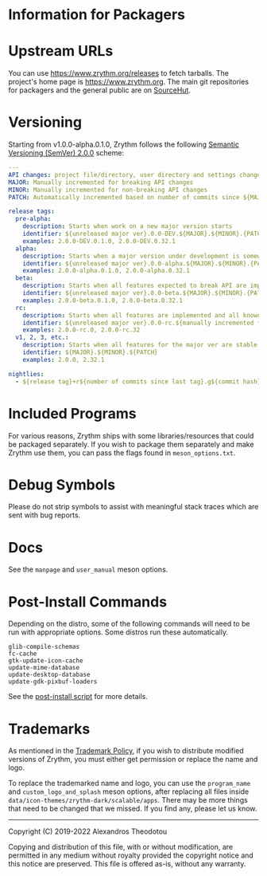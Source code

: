 Information for Packagers
=========================

# Upstream URLs

You can use <https://www.zrythm.org/releases>
to fetch tarballs. The project's home page is
<https://www.zrythm.org>. The main git repositories
for packagers and the general public are on
[SourceHut](https://git.sr.ht/~alextee/zrythm).

# Versioning

Starting from v1.0.0-alpha.0.1.0, Zrythm follows
the following
[Semantic Versioning (SemVer) 2.0.0](https://semver.org/)
scheme:

```yaml
---
API changes: project file/directory, user directory and settings changes
MAJOR: Manually incremented for breaking API changes
MINOR: Manually incremented for non-breaking API changes
PATCH: Automatically incremented based on number of commits since ${MAJOR}.${MINOR}.0

release tags:
  pre-alpha:
    description: Starts when work on a new major version starts
    identifier: ${unreleased major ver}.0.0-DEV.${MAJOR}.${MINOR}.{PATCH}
    examples: 2.0.0-DEV.0.1.0, 2.0.0-DEV.0.32.1
  alpha:
    description: Starts when a major version under development is somewhat usable
    identifier: ${unreleased major ver}.0.0-alpha.${MAJOR}.${MINOR}.{PATCH}
    examples: 2.0.0-alpha.0.1.0, 2.0.0-alpha.0.32.1
  beta:
    description: Starts when all features expected to break API are implemented
    identifier: ${unreleased major ver}.0.0-beta.${MAJOR}.${MINOR}.{PATCH}
    examples: 2.0.0-beta.0.1.0, 2.0.0-beta.0.32.1
  rc:
    description: Starts when all features are implemented and all known bugs are fixed
    identifier: ${unreleased major ver}.0.0-rc.${manually incremented for each release}
    examples: 2.0.0-rc.0, 2.0.0-rc.32
  v1, 2, 3, etc.:
    description: Starts when all features for the major ver are stable
    identifier: ${MAJOR}.${MINOR}.${PATCH}
    examples: 2.0.0, 2.32.1

nightlies:
  - ${release tag}+r${number of commits since last tag}.g${commit hash}
```

# Included Programs

For various reasons, Zrythm ships with some
libraries/resources that could be packaged
separately. If you wish to package them separately
and make Zrythm use them, you can pass the flags
found in `meson_options.txt`.

# Debug Symbols

Please do not strip symbols to assist with
meaningful stack traces which are sent with bug
reports.

# Docs

See the `manpage` and `user_manual` meson options.

# Post-Install Commands

Depending on the distro, some of the
following commands will need to be run with
appropriate options. Some distros run these
automatically.

    glib-compile-schemas
    fc-cache
    gtk-update-icon-cache
    update-mime-database
    update-desktop-database
    update-gdk-pixbuf-loaders

See the
[post-install script](scripts/meson-post-install.sh)
for more details.

# Trademarks
As mentioned in the
[Trademark Policy](TRADEMARKS.md),
if you wish to distribute modified versions of
Zrythm, you must either get permission or replace
the name and logo.

To replace the trademarked name and logo, you can use
the `program_name` and `custom_logo_and_splash` meson
options, after replacing all files inside
`data/icon-themes/zrythm-dark/scalable/apps`. There
may be more things that need to be changed that
we missed. If you find any, please let us know.

----

Copyright (C) 2019-2022 Alexandros Theodotou

Copying and distribution of this file, with or without modification,
are permitted in any medium without royalty provided the copyright
notice and this notice are preserved.  This file is offered as-is,
without any warranty.
